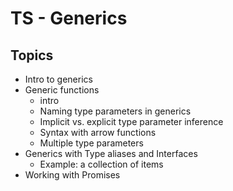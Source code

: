 
# TS - Generics

<!-- 

methodology: follow the students portal

-->



## Topics

- Intro to generics
- Generic functions
    - intro
    - Naming type parameters in generics
    - Implicit vs. explicit type parameter inference
    - Syntax with arrow functions
    - Multiple type parameters
- Generics with Type aliases and Interfaces
    - Example: a collection of items
- Working with Promises



